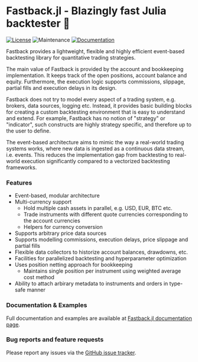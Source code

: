 # Fastback.jl - Blazingly fast Julia backtester 🚀

[![License](https://img.shields.io/badge/License-MIT-yellow.svg)](https://github.com/rbeeli/Fastback.jl/blob/main/LICENSE)
![Maintenance](https://img.shields.io/maintenance/yes/2025)
[![Documentation](https://img.shields.io/badge/docs-stable-blue.svg)](https://rbeeli.github.io/Fastback.jl/)

Fastback provides a lightweight, flexible and highly efficient event-based backtesting library for quantitative trading strategies.

The main value of Fastback is provided by the account and bookkeeping implementation.
It keeps track of the open positions, account balance and equity.
Furthermore, the execution logic supports commissions, slippage, partial fills and execution delays in its design.

Fastback does not try to model every aspect of a trading system, e.g. brokers, data sources, logging etc.
Instead, it provides basic building blocks for creating a custom backtesting environment that is easy to understand and extend.
For example, Fastback has no notion of "strategy" or "indicator", such constructs are highly strategy specific, and therefore up to the user to define.

The event-based architecture aims to mimic the way a real-world trading systems works, where new data is ingested as a continuous data stream, i.e. events.
This reduces the implementation gap from backtesting to real-world execution significantly compared to a vectorized backtesting frameworks.

### Features

- Event-based, modular architecture
- Multi-currency support
  - Hold multiple cash assets in parallel, e.g. USD, EUR, BTC etc.
  - Trade instruments with different quote currencies corresponding to the account currencies
  - Helpers for currency conversion
- Supports arbitrary price data sources
- Supports modelling commissions, execution delays, price slippage and partial fills
- Flexible data collectors to historize account balances, drawdowns, etc.
- Facilities for parallelized backtesting and hyperparameter optimization
- Uses position netting approach for bookkeeping
  - Maintains single position per instrument using weighted average cost method
- Ability to attach arbirary metadata to instruments and orders in type-safe manner

### Documentation & Examples

Full documentation and examples are available at [Fastback.jl documentation page](https://rbeeli.github.io/Fastback.jl/).

### Bug reports and feature requests

Please report any issues via the [GitHub issue tracker](https://github.com/rbeeli/Fastback.jl/issues).
